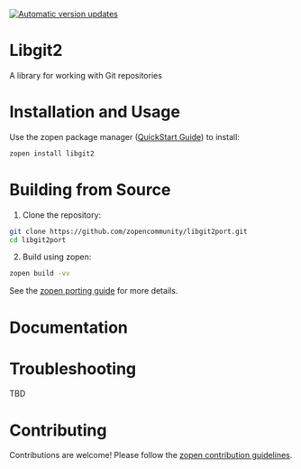 [![Automatic version updates](https://github.com/ZOSOpenTools/libgit2port/actions/workflows/bump.yml/badge.svg)](https://github.com/ZOSOpenTools/libgit2port/actions/workflows/bump.yml)

# Libgit2

A library for working with Git repositories

# Installation and Usage

Use the zopen package manager ([QuickStart Guide](https://zopen.community/#/Guides/QuickStart)) to install:
```bash
zopen install libgit2
```

# Building from Source

1. Clone the repository:
```bash
git clone https://github.com/zopencommunity/libgit2port.git
cd libgit2port
```
2. Build using zopen:
```bash
zopen build -vv
```

See the [zopen porting guide](https://zopen.community/#/Guides/Porting) for more details.

# Documentation


# Troubleshooting
TBD

# Contributing
Contributions are welcome! Please follow the [zopen contribution guidelines](https://github.com/zopencommunity/meta/blob/main/CONTRIBUTING.md).
